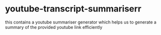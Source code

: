 # youtube-transcript-summariserr
this contains a youtube summariser generator which helps us to generate a summary of the provided youtube link efficiently
